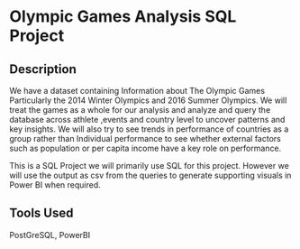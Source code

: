 <h1>Olympic Games Analysis SQL Project</h1>

 </h2>

<h2>Description</h2>
We have a dataset containing Information about The Olympic Games
Particularly the 2014 Winter Olympics and 2016 Summer Olympics.
We will treat the games as a whole for our analysis and analyze and query the database across athlete ,events and country level to uncover patterns and key insights.
We will also try to see trends in performance of countries as a group rather than Individual performance to see whether external factors such as population or per capita income have a key role on performance.

This is a SQL Project we will primarily use SQL for this project. However we will use the output as csv from the queries to generate supporting visuals in Power BI when required.

<h2>Tools Used</h2>

PostGreSQL, PowerBI

